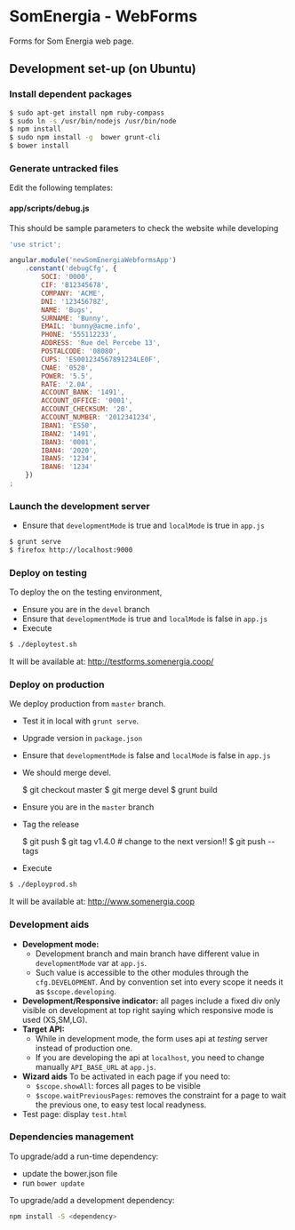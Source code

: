 # SomEnergia - WebForms

Forms for Som Energia web page.

## Development set-up (on Ubuntu)

### Install dependent packages
```bash
$ sudo apt-get install npm ruby-compass
$ sudo ln -s /usr/bin/nodejs /usr/bin/node
$ npm install
$ sudo npm install -g  bower grunt-cli
$ bower install
```


### Generate untracked files
Edit the following templates:

#### app/scripts/debug.js
This should be sample parameters to check the website while developing
```javascript
'use strict';

angular.module('newSomEnergiaWebformsApp')
	.constant('debugCfg', {
		SOCI: '0000',
		CIF: 'B12345678',
		COMPANY: 'ACME',
		DNI: '12345678Z',
		NAME: 'Bugs',
		SURNAME: 'Bunny',
		EMAIL: 'bunny@acme.info',
		PHONE: '555112233',
		ADDRESS: 'Rue del Percebe 13',
		POSTALCODE: '08080',
		CUPS: 'ES001234567891234LE0F',
		CNAE: '0520',
		POWER: '5.5',
		RATE: '2.0A',
		ACCOUNT_BANK: '1491',
		ACCOUNT_OFFICE: '0001',
		ACCOUNT_CHECKSUM: '20',
		ACCOUNT_NUMBER: '2012341234',
		IBAN1: 'ES50',
		IBAN2: '1491',
		IBAN3: '0001',
		IBAN4: '2020',
		IBAN5: '1234',
		IBAN6: '1234'
	})
;
```


### Launch the development server
- Ensure that `developmentMode` is true and `localMode` is true in `app.js`
```bash
$ grunt serve
$ firefox http://localhost:9000
```


### Deploy on testing
To deploy the on the testing environment,

- Ensure you are in the `devel` branch
- Ensure that `developmentMode` is true and `localMode` is false in `app.js`
- Execute
```bash
$ ./deploytest.sh
```
It will be available at: http://testforms.somenergia.coop/


### Deploy on production
We deploy production from `master` branch.

- Test it in local with `grunt serve`.
- Upgrade version in `package.json`
- Ensure that `developmentMode` is false and `localMode` is false in `app.js`
- We should merge devel.

    $ git checkout master
    $ git merge devel
    $ grunt build

- Ensure you are in the `master` branch
- Tag the release

    $ git push
    $ git tag v1.4.0 # change to the next version!!
    $ git push --tags

- Execute
```bash
$ ./deployprod.sh
```

It will be available at: http://www.somenergia.coop


### Development aids
- **Development mode:**
	- Development branch and main branch have different value in `developmentMode` var at `app.js`.
	- Such value is accessible to the other modules through the `cfg.DEVELOPMENT`. And by convention set into every scope it needs it as `$scope.developing`.
- **Development/Responsive indicator:** all pages include a fixed div only visible on development at top right saying which responsive mode is used (XS,SM,LG).
- **Target API:**
	- While in development mode, the form uses api at _testing_ server instead of production one.
	- If you are developing the api at `localhost`, you need to change manually `API_BASE_URL` at `app.js`.
- **Wizard aids** To be activated in each page if you need to:
	- `$scope.showAll`: forces all pages to be visible
	- `$scope.waitPreviousPages`: removes the constraint for a page to wait the previous one, to easy test local readyness.
- Test page: display `test.html`


### Dependencies management
To upgrade/add a run-time dependency:

- update the bower.json file
- run `bower update`

To upgrade/add a development dependency:

```bash
npm install -S <dependency>
```
